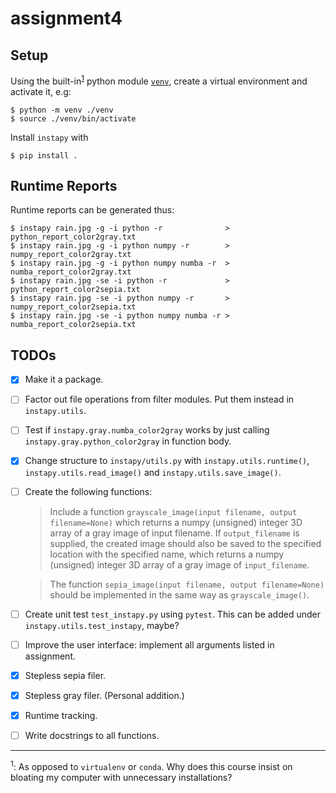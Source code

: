 # assignment4

## Setup

Using the built-in<sup>[1](#bloat)</sup> python module
[`venv`](https://docs.python.org/3/library/venv.html), create a virtual
environment and activate it, e.g:
```{=bash}
$ python -m venv ./venv
$ source ./venv/bin/activate
```
Install `instapy` with
```{=bash}
$ pip install .
```

## Runtime Reports

Runtime reports can be generated thus:
```{=bash}
$ instapy rain.jpg -g -i python -r              > python_report_color2gray.txt
$ instapy rain.jpg -g -i python numpy -r        > numpy_report_color2gray.txt
$ instapy rain.jpg -g -i python numpy numba -r  > numba_report_color2gray.txt
$ instapy rain.jpg -se -i python -r             > python_report_color2sepia.txt
$ instapy rain.jpg -se -i python numpy -r       > numpy_report_color2sepia.txt
$ instapy rain.jpg -se -i python numpy numba -r > numba_report_color2sepia.txt
```

## TODOs

- [x] Make it a package.
- [ ] Factor out file operations from filter modules. Put them instead in
  `instapy.utils`.
- [ ] Test if `instapy.gray.numba_color2gray` works by just calling
  `instapy.gray.python_color2gray` in function body.
- [x] Change structure to `instapy/utils.py` with `instapy.utils.runtime()`,
  `instapy.utils.read_image()` and `instapy.utils.save_image()`.
- [ ] Create the following functions:
  > Include a function `grayscale_image(input filename, output filename=None)`
  > which returns a numpy (unsigned) integer 3D array of a gray image of input
  > filename. If `output_filename` is supplied, the created image should also
  > be saved to the specified location with the specified name, which returns a
  > numpy (unsigned) integer 3D array of a gray image of `input_filename`.

  > The function `sepia_image(input filename, output filename=None)` should be
  > implemented in the same way as `grayscale_image()`.
- [ ] Create unit test `test_instapy.py` using `pytest`. This can be added
  under `instapy.utils.test_instapy`, maybe?
- [ ] Improve the user interface: implement all arguments listed in assignment.
- [x] Stepless sepia filer.
- [x] Stepless gray filer. (Personal addition.)
- [x] Runtime tracking.
- [ ] Write docstrings to all functions.

---

<sup><a name="bloat">1</a></sup>: As opposed to `virtualenv` or `conda`. Why does this course insist on
bloating my computer with unnecessary installations?

